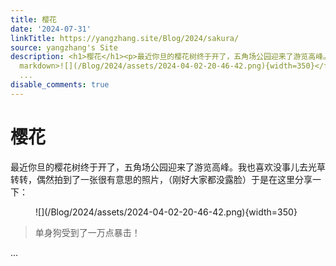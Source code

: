 ```yaml
---
title: 樱花
date: '2024-07-31'
linkTitle: https://yangzhang.site/Blog/2024/sakura/
source: yangzhang's Site
description: <h1>樱花</h1><p>最近你旦的樱花树终于开了，五角场公园迎来了游览高峰。我也喜欢没事儿去光草转转，偶然拍到了一张很有意思的照片，（刚好大家都没露脸）于是在这里分享一下：</p><figure
  markdown>![](/Blog/2024/assets/2024-04-02-20-46-42.png){width=350}</figure><blockquote><p>单身狗受到了一万点暴击！</p></blockquote>
  ...
disable_comments: true
---
```

<h1>樱花</h1><p>最近你旦的樱花树终于开了，五角场公园迎来了游览高峰。我也喜欢没事儿去光草转转，偶然拍到了一张很有意思的照片，（刚好大家都没露脸）于是在这里分享一下：</p><figure markdown>![](/Blog/2024/assets/2024-04-02-20-46-42.png){width=350}</figure><blockquote><p>单身狗受到了一万点暴击！</p></blockquote> ...